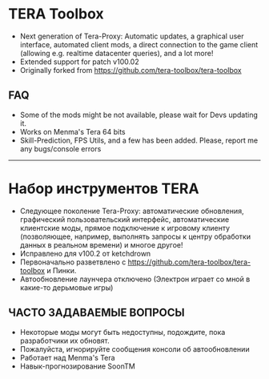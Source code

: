 # TERA Toolbox
* Next generation of Tera-Proxy: Automatic updates, a graphical user interface, automated client mods, a direct connection to the game client (allowing e.g. realtime datacenter queries), and a lot more!
* Extended support for patch v100.02
* Originally forked from https://github.com/tera-toolbox/tera-toolbox

## FAQ
* Some of the mods might be not available, please wait for Devs updating it.
* Works on Menma's Tera 64 bits
* Skill-Prediction, FPS Utils, and a few has been added. Please, report me any bugs/console errors

-------------------------------------------------------

# Набор инструментов TERA
* Следующее поколение Tera-Proxy: автоматические обновления, графический пользовательский интерфейс, автоматические клиентские моды, прямое подключение к игровому клиенту (позволяющее, например, выполнять запросы к центру обработки данных в реальном времени) и многое другое!
* Исправлено для v100.2 от ketchdrown
* Первоначально разветвлено с https://github.com/tera-toolbox/tera-toolbox и Пинки.
* Автообновление лаунчера отключено (Электрон играет со мной в какие-то дерьмовые игры)

## ЧАСТО ЗАДАВАЕМЫЕ ВОПРОСЫ
* Некоторые моды могут быть недоступны, подождите, пока разработчики их обновят.
* Пожалуйста, игнорируйте сообщения консоли об автообновлении
* Работает над Menma's Tera
* Навык-прогнозирование SoonTM
